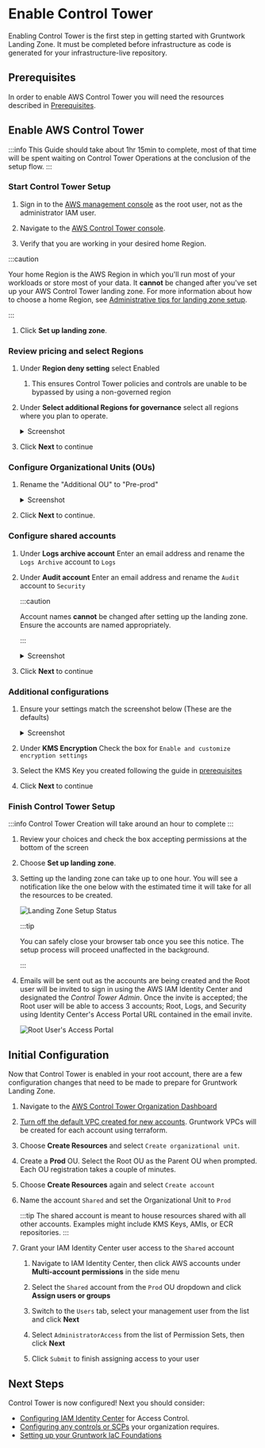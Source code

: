 # Enable Control Tower

Enabling Control Tower is the first step in getting started with Gruntwork Landing Zone. It must be completed
before infrastructure as code is generated for your infrastructure-live repository.

## Prerequisites

In order to enable AWS Control Tower you will need the resources described in [Prerequisites](./prerequisites).

## Enable AWS Control Tower

:::info
This Guide should take about 1hr 15min to complete, most of that time will be spent
waiting on Control Tower Operations at the conclusion of the setup flow.
:::

### Start Control Tower Setup

1. Sign in to the [AWS management console](https://console.aws.amazon.com) as the root user, not as the administrator IAM user.

1. Navigate to the [AWS Control Tower console](https://console.aws.amazon.com/controltower).

1. Verify that you are working in your desired home Region.

  :::caution

  Your home Region is the AWS Region in which you'll run most of your workloads or store most of your data. It **cannot** be changed after you've set up your AWS Control Tower landing zone. For more information about how to choose a home Region, see [Administrative tips for landing zone setup](https://docs.aws.amazon.com/controltower/latest/userguide/tips-for-admin-setup.html).

  :::

1. Click **Set up landing zone**.

### Review pricing and select Regions

1. Under **Region deny setting** select Enabled

   1. This ensures Control Tower policies and controls are unable to be bypassed by using a non-governed region

1. Under **Select additional Regions for governance** select all regions where you plan to operate.

   <details>
   <summary>Screenshot</summary>

   ![Region Selections](/img/devops-foundations/account/regions.png)

   </details>

1. Click **Next** to continue

### Configure Organizational Units (OUs)

1. Rename the "Additional OU" to "Pre-prod"

   <details>
   <summary>Screenshot</summary>

   ![Configure Organizational Units](/img/devops-foundations/account/configure-ous.png)

   </details>

1. Click **Next** to continue.

### Configure shared accounts

1. Under **Logs archive account** Enter an email address and rename the `Logs Archive` account to `Logs`

1. Under **Audit account** Enter an email address and rename the `Audit` account to `Security`

   :::caution

   Account names **cannot** be changed after setting up the landing zone. Ensure the accounts are named appropriately.

   :::

   <details>
   <summary>Screenshot</summary>

   ![Configure Shared Accounts](/img/devops-foundations/account/log-archive-rename.png)

   </details>

1. Click **Next** to continue

### Additional configurations

1. Ensure your settings match the screenshot below (These are the defaults)

   <details>
   <summary>Screenshot</summary>

   ![Additional Configuration](/img/devops-foundations/account/additional-config.png)

   </details>

1. Under **KMS Encryption** Check the box for `Enable and customize encryption settings`

1. Select the KMS Key you created following the guide in [prerequisites](./prerequisites)

1. Click **Next** to continue

### Finish Control Tower Setup

:::info
Control Tower Creation will take around an hour to complete
:::

1. Review your choices and check the box accepting permissions at the bottom of the screen

1. Choose **Set up landing zone**.

1. Setting up the landing zone can take up to one hour. You will see a notification like the one below with the estimated time it will take for all the resources to be created.

   ![Landing Zone Setup Status](/img/devops-foundations/account/control-tower-setup-status.png)

   :::tip

   You can safely close your browser tab once you see this notice. The setup process will proceed unaffected in the background.

   :::

1. Emails will be sent out as the accounts are being created and the Root user will be invited to sign in using the AWS IAM Identity Center and designated the *Control Tower Admin*. Once the invite is accepted; the Root user will be able to access 3 accounts; Root, Logs, and Security using Identity Center's Access Portal URL contained in the email invite.

   ![Root User's Access Portal](/img/devops-foundations/account/root-user-access-portal.png)

## Initial Configuration

Now that Control Tower is enabled in your root account, there are a few configuration changes that need to be made to
prepare for Gruntwork Landing Zone.

1. Navigate to the [AWS Control Tower Organization Dashboard](https://console.aws.amazon.com/controltower/home/organization)

1. [Turn off the default VPC created for new accounts](https://docs.aws.amazon.com/controltower/latest/userguide/configure-without-vpc.html#create-without-vpc). Gruntwork VPCs will be created for each account using terraform.

1. Choose **Create Resources** and select `Create organizational unit`.

1. Create a **Prod** OU. Select the Root OU as the Parent OU when prompted. Each OU registration takes a couple of minutes.

1. Choose **Create Resources** again and select `Create account`

1. Name the account `Shared` and set the Organizational Unit to `Prod`

   :::tip
   The shared account is meant to house resources shared with all other accounts. Examples might include KMS Keys, AMIs,
   or ECR repositories.
   :::

1. Grant your IAM Identity Center user access to the `Shared` account

   1. Navigate to IAM Identity Center, then click AWS accounts under **Multi-account permissions** in the side menu

   1. Select the `Shared` account from the `Prod` OU dropdown and click **Assign users or groups**

   1. Switch to the `Users` tab, select your management user from the list and click **Next**

   1. Select `AdministratorAccess` from the list of Permission Sets, then click **Next**
   
   1. Click `Submit` to finish assigning access to your user

## Next Steps

Control Tower is now configured! Next you should consider:

- [Configuring IAM Identity Center](https://docs.aws.amazon.com/singlesignon/latest/userguide/get-started-choose-identity-source.html) for Access Control.
- [Configuring any controls or SCPs](https://docs.aws.amazon.com/controltower/latest/userguide/controls.html) your organization requires.
- [Setting up your Gruntwork IaC Foundations](../iac-foundations)


<!-- ##DOCS-SOURCER-START
{
  "sourcePlugin": "local-copier",
  "hash": "6bfdf2665fefce045498f9e40e2a5753"
}
##DOCS-SOURCER-END -->
